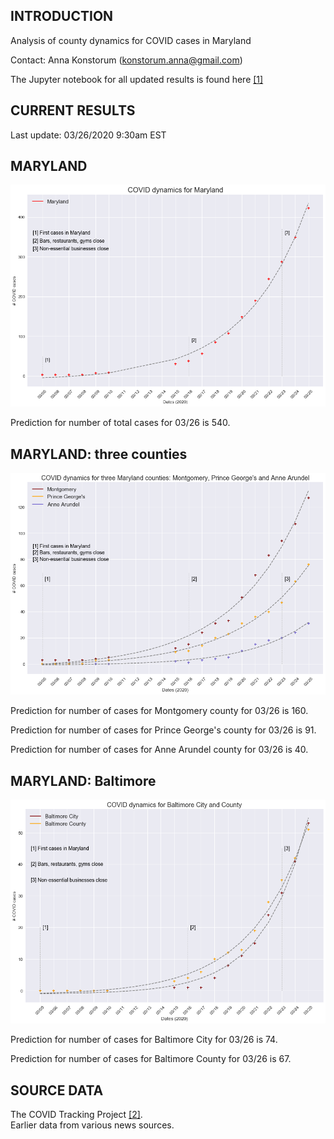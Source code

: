INTRODUCTION
------------

Analysis of county dynamics for COVID cases in Maryland

Contact: Anna Konstorum (konstorum.anna@gmail.com)

The Jupyter notebook for all updated results is found here [[1]](https://github.com/akonstodata/md_county_covid/blob/master/code/MD_COVID_Dynamics.ipynb)

CURRENT RESULTS
------------
Last update: 03/26/2020 9:30am EST

MARYLAND
------------

![](https://github.com/akonstodata/md_county_covid/blob/master/results/MD_COVID_03262020.png)

Prediction for number of total cases for 03/26 is 540.


MARYLAND: three counties
------------
![](https://github.com/akonstodata/md_county_covid/blob/master/results/MD_COVID_3counties_03262020.png)

Prediction for number of cases for Montgomery county for 03/26 is 160.

Prediction for number of cases for Prince George's county for 03/26 is 91.

Prediction for number of cases for Anne Arundel county for 03/26 is 40. 


MARYLAND: Baltimore
------------
![](https://github.com/akonstodata/md_county_covid/blob/master/results/MD_COVID_Baltimore_03262020.png)

Prediction for number of cases for Baltimore City for 03/26 is 74.

Prediction for number of cases for Baltimore County for 03/26 is 67. 



SOURCE DATA
------------
The COVID Tracking Project [[2]](https://covidtracking.com/).  
Earlier data from various news sources.
